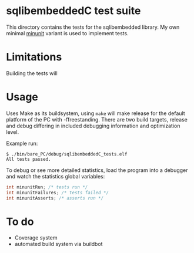 # sqlibembeddedC test suite
This directory contains the tests for the sqlibembedded library. My own minimal [minunit](https://github.com/Squantor/squantorMinUnitC.git) variant is used to implement tests.
# Limitations
Building the tests will 
# Usage
Uses Make as its buildsystem, using ```make``` will make release for the default platform of the PC with -ffreestanding. There are two build targets, release and debug differing in included debugging information and optimization level.

Example run:
```ShellSession
$ ./bin/bare_PC/debug/sqlibembeddedC_tests.elf 
All tests passed.
```
To debug or see more detailed statistics, load the program into a debugger and watch the statistics global variables:
```C
int minunitRun; /* tests run */
int minunitFailures; /* tests failed */
int minunitAsserts; /* asserts run */
```
# To do
* Coverage system
* automated build system via buildbot
